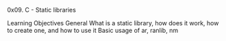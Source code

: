 0x09. C - Static libraries

Learning Objectives
General
What is a static library, how does it work, how to create one, and how to use it
Basic usage of ar, ranlib, nm
